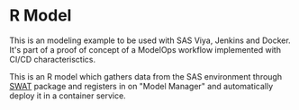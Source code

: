 # R Model

This is an modeling example to be used with SAS Viya, Jenkins and Docker. It's part of a proof of concept of a ModelOps workflow implemented with CI/CD characterisctics.

This is an R model which gathers data from the SAS environment through [SWAT](https://github.com/sassoftware/R-swat) package and registers in on "Model Manager" and automatically deploy it in a container service. 
